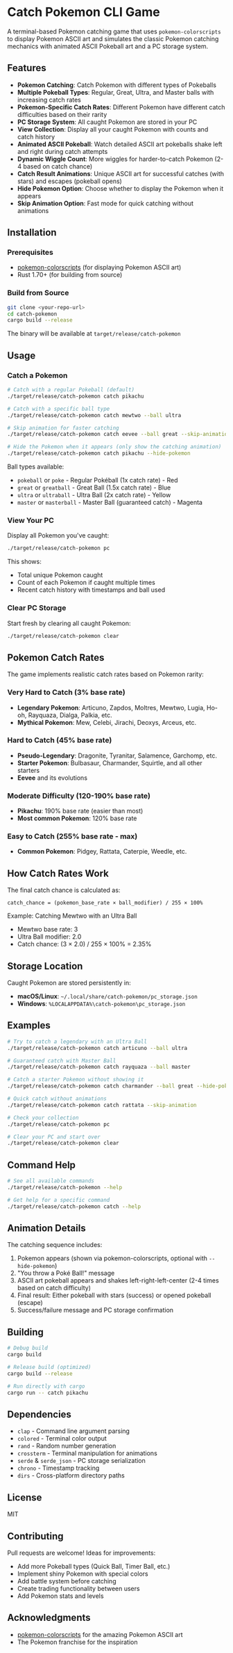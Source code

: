 # Catch Pokemon CLI Game

A terminal-based Pokemon catching game that uses `pokemon-colorscripts` to display Pokemon ASCII art and simulates the classic Pokemon catching mechanics with animated ASCII Pokeball art and a PC storage system.

## Features

- **Pokemon Catching**: Catch Pokemon with different types of Pokeballs
- **Multiple Pokeball Types**: Regular, Great, Ultra, and Master balls with increasing catch rates
- **Pokemon-Specific Catch Rates**: Different Pokemon have different catch difficulties based on their rarity
- **PC Storage System**: All caught Pokemon are stored in your PC
- **View Collection**: Display all your caught Pokemon with counts and catch history
- **Animated ASCII Pokeball**: Watch detailed ASCII art pokeballs shake left and right during catch attempts
- **Dynamic Wiggle Count**: More wiggles for harder-to-catch Pokemon (2-4 based on catch chance)
- **Catch Result Animations**: Unique ASCII art for successful catches (with stars) and escapes (pokeball opens)
- **Hide Pokemon Option**: Choose whether to display the Pokemon when it appears
- **Skip Animation Option**: Fast mode for quick catching without animations

## Installation

### Prerequisites

- [pokemon-colorscripts](https://gitlab.com/phoneybadger/pokemon-colorscripts) (for displaying Pokemon ASCII art)
- Rust 1.70+ (for building from source)

### Build from Source

```bash
git clone <your-repo-url>
cd catch-pokemon
cargo build --release
```

The binary will be available at `target/release/catch-pokemon`

## Usage

### Catch a Pokemon

```bash
# Catch with a regular Pokeball (default)
./target/release/catch-pokemon catch pikachu

# Catch with a specific ball type
./target/release/catch-pokemon catch mewtwo --ball ultra

# Skip animation for faster catching
./target/release/catch-pokemon catch eevee --ball great --skip-animation

# Hide the Pokemon when it appears (only show the catching animation)
./target/release/catch-pokemon catch pikachu --hide-pokemon
```

Ball types available:
- `pokeball` or `poke` - Regular Pokéball (1x catch rate) - Red
- `great` or `greatball` - Great Ball (1.5x catch rate) - Blue
- `ultra` or `ultraball` - Ultra Ball (2x catch rate) - Yellow
- `master` or `masterball` - Master Ball (guaranteed catch) - Magenta

### View Your PC

Display all Pokemon you've caught:

```bash
./target/release/catch-pokemon pc
```

This shows:
- Total unique Pokemon caught
- Count of each Pokemon if caught multiple times
- Recent catch history with timestamps and ball used

### Clear PC Storage

Start fresh by clearing all caught Pokemon:

```bash
./target/release/catch-pokemon clear
```

## Pokemon Catch Rates

The game implements realistic catch rates based on Pokemon rarity:

### Very Hard to Catch (3% base rate)
- **Legendary Pokemon**: Articuno, Zapdos, Moltres, Mewtwo, Lugia, Ho-oh, Rayquaza, Dialga, Palkia, etc.
- **Mythical Pokemon**: Mew, Celebi, Jirachi, Deoxys, Arceus, etc.

### Hard to Catch (45% base rate)
- **Pseudo-Legendary**: Dragonite, Tyranitar, Salamence, Garchomp, etc.
- **Starter Pokemon**: Bulbasaur, Charmander, Squirtle, and all other starters
- **Eevee** and its evolutions

### Moderate Difficulty (120-190% base rate)
- **Pikachu**: 190% base rate (easier than most)
- **Most common Pokemon**: 120% base rate

### Easy to Catch (255% base rate - max)
- **Common Pokemon**: Pidgey, Rattata, Caterpie, Weedle, etc.

## How Catch Rates Work

The final catch chance is calculated as:
```
catch_chance = (pokemon_base_rate × ball_modifier) / 255 × 100%
```

Example: Catching Mewtwo with an Ultra Ball
- Mewtwo base rate: 3
- Ultra Ball modifier: 2.0
- Catch chance: (3 × 2.0) / 255 × 100% = 2.35%

## Storage Location

Caught Pokemon are stored persistently in:
- **macOS/Linux**: `~/.local/share/catch-pokemon/pc_storage.json`
- **Windows**: `%LOCALAPPDATA%\catch-pokemon\pc_storage.json`

## Examples

```bash
# Try to catch a legendary with an Ultra Ball
./target/release/catch-pokemon catch articuno --ball ultra

# Guaranteed catch with Master Ball
./target/release/catch-pokemon catch rayquaza --ball master

# Catch a starter Pokemon without showing it
./target/release/catch-pokemon catch charmander --ball great --hide-pokemon

# Quick catch without animations
./target/release/catch-pokemon catch rattata --skip-animation

# Check your collection
./target/release/catch-pokemon pc

# Clear your PC and start over
./target/release/catch-pokemon clear
```

## Command Help

```bash
# See all available commands
./target/release/catch-pokemon --help

# Get help for a specific command
./target/release/catch-pokemon catch --help
```

## Animation Details

The catching sequence includes:
1. Pokemon appears (shown via pokemon-colorscripts, optional with `--hide-pokemon`)
2. "You throw a Poké Ball!" message
3. ASCII art pokeball appears and shakes left-right-left-center (2-4 times based on catch difficulty)
4. Final result: Either pokeball with stars (success) or opened pokeball (escape)
5. Success/failure message and PC storage confirmation

## Building

```bash
# Debug build
cargo build

# Release build (optimized)
cargo build --release

# Run directly with cargo
cargo run -- catch pikachu
```

## Dependencies

- `clap` - Command line argument parsing
- `colored` - Terminal color output  
- `rand` - Random number generation
- `crossterm` - Terminal manipulation for animations
- `serde` & `serde_json` - PC storage serialization
- `chrono` - Timestamp tracking
- `dirs` - Cross-platform directory paths

## License

MIT

## Contributing

Pull requests are welcome! Ideas for improvements:
- Add more Pokeball types (Quick Ball, Timer Ball, etc.)
- Implement shiny Pokemon with special colors
- Add battle system before catching
- Create trading functionality between users
- Add Pokemon stats and levels

## Acknowledgments

- [pokemon-colorscripts](https://gitlab.com/phoneybadger/pokemon-colorscripts) for the amazing Pokemon ASCII art
- The Pokemon franchise for the inspiration
